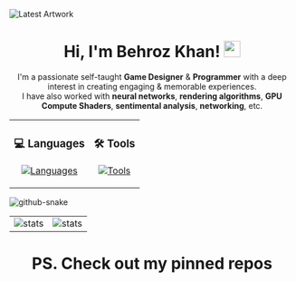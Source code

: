 ![Latest Artwork](https://github.com/TheUnknown-007/TheUnknown-007/blob/main/Left%20Sunset%20FInal.png?raw=true)

<h1 align="center">Hi, I'm Behroz Khan! <img src="https://github.com/sciencepal/sciencepal/blob/master/assets/Hi.gif" width="29px"> </h1>
<p align="center"> I'm a passionate self-taught <b>Game Designer</b> & <b>Programmer</b> with a deep interest in creating engaging & memorable experiences.<br>I have also worked with <b>neural networks</b>, <b>rendering algorithms</b>, <b>GPU Compute Shaders</b>, <b>sentimental analysis</b>, <b>networking</b>, etc. </p>

<table align="center"">
  <tr>
    <td align="center"">
      <h3>💻 Languages</h3>
      <p>
        <a href="https://skillicons.dev">
          <img src="https://skillicons.dev/icons?i=cs,py,js,c,cpp,java,dotnet" alt="Languages"/>
        </a>
      </p>
    </td>
    <td align="center"">
      <h3>🛠️ Tools</h3>
      <p>
        <a href="https://skillicons.dev">
          <img src="https://skillicons.dev/icons?i=unity,unreal,visualstudio,blender,github" alt="Tools"/>
        </a>
      </p>
    </td>
  </tr>
</table>

<picture>
  <source media="(prefers-color-scheme: dark)" srcset="https://raw.githubusercontent.com/TheUnknown-007/TheUnknown-007/refs/heads/output/github-contribution-grid-snake-dark.svg" />
  <source media="(prefers-color-scheme: light)" srcset="https://raw.githubusercontent.com/TheUnknown-007/TheUnknown-007/refs/heads/output/github-contribution-grid-snake.svg" />
  <img alt="github-snake" src="github-snake.svg" />
</picture>

<table align="center"">
  <tr>
    <td align="center"">
      <img alt="stats" src="https://github-readme-stats.vercel.app/api/top-langs/?username=theunknown-007&hide=Rich%20Text%20Format,glsl,c&show_icons=true&theme=holi&layout=donut"/>
    </td>
    <td align="center"">
      <img alt="stats" src="https://quotes-github-readme.vercel.app/api?type=vetical&theme=tokyonight"/>
    </td>
  </tr>
</table>

<h1 align="center">PS. Check out my pinned repos</h1>
